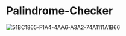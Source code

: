 ﻿# Palindrome-Checker
![51BC1865-F1A4-4AA6-A3A2-74A1111A1B66](https://github.com/user-attachments/assets/442b08d4-7c0f-4eda-9c41-60126b03f04d)
